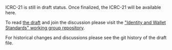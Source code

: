ICRC-21 is still in draft status. Once finalized, the ICRC-21 will be available here.

To read [the draft](https://github.com/dfinity/wg-identity-authentication/blob/main/topics/ICRC-21/icrc_21_consent_msg.md) and join the discussion please visit the ["Identity and Wallet Standards" working group repository](https://github.com/dfinity/wg-identity-authentication).

For historical changes and discussions please see the git history of the draft file.
